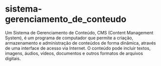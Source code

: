 # sistema-gerenciamento_de_conteudo
Um Sistema de Gerenciamento de Conteúdo, CMS (Content Management System), é um programa de computador que permite a criação, armazenamento e administração de conteúdos de forma dinâmica, através de uma interface de acesso via Internet. O conteúdo pode incluir textos, imagens, áudios, vídeos, documentos e outros formatos de arquivos digitais.
